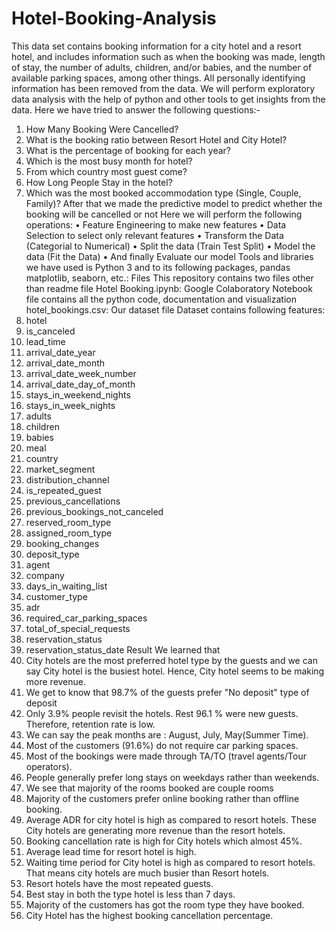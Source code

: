 # Hotel-Booking-Analysis
This data set contains booking information for a city hotel and a resort hotel, and includes information such as when the booking was made, length of stay, the number of adults, children, and/or babies, and the number of available parking spaces, among other things. All personally identifying information has been removed from the data.
We will perform exploratory data analysis with the help of python and other tools to get insights from the data.
Here we have tried to answer the following questions:-
1.	How Many Booking Were Cancelled?
2.	What is the booking ratio between Resort Hotel and City Hotel?
3.	What is the percentage of booking for each year?
4.	Which is the most busy month for hotel?
5.	From which country most guest come?
6.	How Long People Stay in the hotel?
7.	Which was the most booked accommodation type (Single, Couple, Family)?
After that we made the predictive model to predict whether the booking will be cancelled or not
Here we will perform the following operations:
•	Feature Engineering to make new features
•	Data Selection to select only relevant features
•	Transform the Data (Categorial to Numerical)
•	Split the data (Train Test Split)
•	Model the data (Fit the Data)
•	And finally Evaluate our model
Tools and libraries we have used is Python 3 and to its following packages, pandas matplotlib, seaborn, etc.:
Files
This repository contains two files other than readme file
Hotel Booking.ipynb: Google Colaboratory  Notebook file contains all the python code, documentation and visualization
hotel_bookings.csv: Our dataset file
Dataset contains following features:
1.	hotel
2.	is_canceled
3.	lead_time
4.	arrival_date_year
5.	arrival_date_month
6.	arrival_date_week_number
7.	arrival_date_day_of_month
8.	stays_in_weekend_nights
9.	stays_in_week_nights
10.	adults
11.	children
12.	babies
13.	meal
14.	country
15.	market_segment
16.	distribution_channel
17.	is_repeated_guest
18.	previous_cancellations
19.	previous_bookings_not_canceled
20.	reserved_room_type
21.	assigned_room_type
22.	booking_changes
23.	deposit_type
24.	agent
25.	company
26.	days_in_waiting_list
27.	customer_type
28.	adr
29.	required_car_parking_spaces
30.	total_of_special_requests
31.	reservation_status
32.	reservation_status_date
Result
We learned that
1.	City hotels are the most preferred hotel type by the guests and we can say City hotel is the busiest hotel. Hence, City hotel seems to be making more revenue.
2.	We get to know that 98.7% of the guests prefer "No deposit" type of deposit
3.	Only 3.9% people revisit the hotels. Rest 96.1 % were new guests. Therefore, retention rate is low.
4.	We can say the peak months are : August, July, May(Summer Time).
5.	Most of the customers (91.6%) do not require car parking spaces.
6.	Most of the bookings were made through TA/TO (travel agents/Tour operators).
7.	People generally prefer long stays on weekdays rather than weekends.
8.	We see that majority of the rooms booked are couple rooms
9.	Majority of the customers prefer online booking rather than offline booking.
10.	Average ADR for city hotel is high as compared to resort hotels. These City hotels are generating more revenue than the resort hotels.
11.	Booking cancellation rate is high for City hotels which almost 45%.
12.	Average lead time for resort hotel is high.
13.	Waiting time period for City hotel is high as compared to resort hotels. That means city hotels are much busier than Resort hotels.
14.	Resort hotels have the most repeated guests.
15.	Best stay in both the type hotel is less than 7 days.
16.	Majority of the customers has got the room type they have booked.
17.	City Hotel has the highest booking cancellation percentage.

